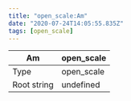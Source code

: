 ```yaml
---
title: "open_scale:Am"
date: "2020-07-24T14:05:55.835Z"
tags: [open_scale]
---
```


|Am|open_scale|
|---|---|
|Type|open_scale|
|Root string|undefined|

